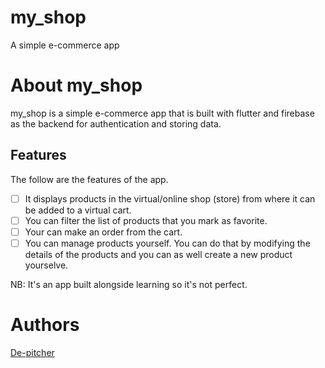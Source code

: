 # my_shop

A simple e-commerce app

# About my_shop

my_shop is a simple e-commerce app that is built with flutter and firebase as the backend for authentication and storing data. 

## Features

The follow are the features of the app.
- [ ] It displays products in the virtual/online shop (store) from where it can be added to a virtual cart. 
- [ ] You can filter the list of products that you mark as favorite.
- [ ] Your can make an order from the cart. 
- [ ] You can manage products yourself. You can do that by modifying the details of the products and you can as well create a new product yourselve.

NB: It's an app built alongside learning so it's not perfect.

# Authors
[De-pitcher](https://github.com/De-pitcher)